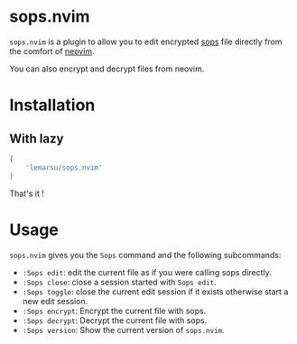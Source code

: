 # sops.nvim

`sops.nvim` is a plugin to allow you to edit encrypted [sops] file directly from the comfort of [neovim].

You can also encrypt and decrypt files from neovim.

# Installation

## With lazy

```lua
{
    'lemarsu/sops.nvim'
}
```

That's it !

# Usage

`sops.nvim` gives you the `Sops` command and the following subcommands:

- `:Sops edit`: edit the current file as if you were calling sops directly.
- `:Sops close`: close a session started with `Sops edit`.
- `:Sops toggle`: close the current edit session if it exists otherwise start a new edit session.
- `:Sops encrypt`: Encrypt the current file with sops.
- `:Sops decrypt`: Decrypt the current file with sops.
- `:Sops version`: Show the current version of `sops.nvim`.

[neovim]: https://neovim.io
[sops]: https://getsops.io
